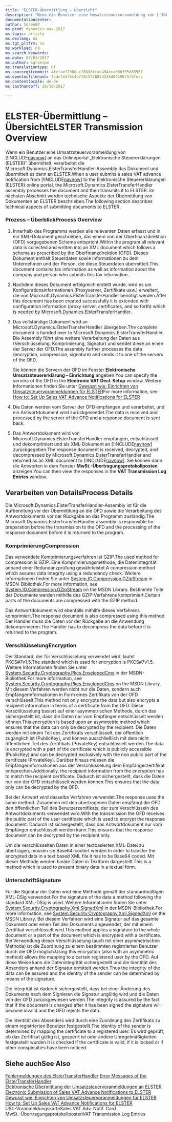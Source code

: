 ```yaml
---
title: "ELSTER-Übermittlung – Übersicht"
description: "Wenn ein Benutzer eine Umsatzsteuervoranmeldung von [!INCLUDE[navnow](../../includes/navnow_md.md)] an das Onlineportal „Elektronische Steuererklärungen (ELSTER)” übermittelt, verarbeitet die Microsoft.Dynamics.ElsterTransferHandler-Assembly das Dokument und übermittelt es dann an ELSTER. Im nächsten Abschnitt werden technische Aspekte der Übermittlung von Dokumenten an ELSTER beschrieben."
documentationcenter: 
author: SorenGP
ms.prod: dynamics-nav-2017
ms.topic: article
ms.devlang: na
ms.tgt_pltfrm: na
ms.workload: na
ms.search.keywords: 
ms.date: 07/01/2017
ms.author: sgroespe
ms.translationtype: HT
ms.sourcegitcommit: 4fefaef7380ac10836fcac404eea006f55d8556f
ms.openlocfilehash: 4adc7edf5c4a719c573885d236d04296757dfecc
ms.contentlocale: de-de
ms.lasthandoff: 10/16/2017

---
```

# <a name="elster-transmission-overview"></a><span data-ttu-id="2f831-104">ELSTER-Übermittlung – Übersicht</span><span class="sxs-lookup"><span data-stu-id="2f831-104">ELSTER Transmission Overview</span></span>
<span data-ttu-id="2f831-105">Wenn ein Benutzer eine Umsatzsteuervoranmeldung von [!INCLUDE[navnow](../../includes/navnow_md.md)] an das Onlineportal „Elektronische Steuererklärungen (ELSTER)” übermittelt, verarbeitet die Microsoft.Dynamics.ElsterTransferHandler-Assembly das Dokument und übermittelt es dann an ELSTER.</span><span class="sxs-lookup"><span data-stu-id="2f831-105">When a user submits a sales VAT advance notification from [!INCLUDE[navnow](../../includes/navnow_md.md)] to the Elektronische Steuererklärungen (ELSTER) online portal, the Microsoft.Dynamics.ElsterTransferHandler assembly processes the document and then transmits it to ELSTER.</span></span> <span data-ttu-id="2f831-106">Im nächsten Abschnitt werden technische Aspekte der Übermittlung von Dokumenten an ELSTER beschrieben.</span><span class="sxs-lookup"><span data-stu-id="2f831-106">The following section describes technical aspects of submitting documents to ELSTER.</span></span>  
  
### <a name="process-overview"></a><span data-ttu-id="2f831-107">Prozess – Überblick</span><span class="sxs-lookup"><span data-stu-id="2f831-107">Process Overview</span></span>  
  
1.  <span data-ttu-id="2f831-108">Innerhalb des Programms werden alle relevanten Daten erfasst und in ein XML-Dokument geschrieben, das einem von der Oberfinanzdirektion (OFD) vorgegebenen Schema entspricht.</span><span class="sxs-lookup"><span data-stu-id="2f831-108">Within the program all relevant data is collected and written into an XML document which follows a schema as prescribed by the Oberfinanzdirektion (OFD).</span></span> <span data-ttu-id="2f831-109">Dieses Dokument enthält Steuerdaten sowie Informationen zu dem Unternehmen und der Person, die diese Steuerdaten übermittelt.</span><span class="sxs-lookup"><span data-stu-id="2f831-109">This document contains tax information as well as information about the company and person who submits this tax information.</span></span>  
  
2.  <span data-ttu-id="2f831-110">Nachdem dieses Dokument erfolgreich erstellt wurde, wird es um Konfigurationsinformationen (Proxyserver, Zertifikate usw.) erweitert, die von Microsoft.Dynamics.ElsterTransferHandler benötigt werden.</span><span class="sxs-lookup"><span data-stu-id="2f831-110">After this document has been created successfully it is extended with configuration information (proxy server, certificates, and so forth) which is needed by Microsoft.Dynamics.ElsterTransferHandler.</span></span>  
  
3.  <span data-ttu-id="2f831-111">Das vollständige Dokument wird an Microsoft.Dynamics.ElsterTransferHandler übergeben.</span><span class="sxs-lookup"><span data-stu-id="2f831-111">The complete document is handed over to Microsoft.Dynamics.ElsterTransferHandler.</span></span> <span data-ttu-id="2f831-112">Die Assembly führt eine weitere Verarbeitung der Daten aus (Verschlüsselung, Komprimierung, Signatur) und sendet diese an einen der Server der OFD.</span><span class="sxs-lookup"><span data-stu-id="2f831-112">The assembly further processes the data (encryption, compression, signature) and sends it to one of the servers of the OFD.</span></span>  
  
     <span data-ttu-id="2f831-113">Sie können die Servern der OFD im Fenster **Elektronische Umsatzsteuererklärung – Einrichtung** angeben.</span><span class="sxs-lookup"><span data-stu-id="2f831-113">You can specify the servers of the OFD in the **Electronic VAT Decl. Setup** window.</span></span> <span data-ttu-id="2f831-114">Weitere Informationen finden Sie unter [Gewusst wie: Einrichten von Umsatzsteuervoranmeldungen für ELSTER](how-to-set-up-sales-vat-advance-notifications-for-elster.md)</span><span class="sxs-lookup"><span data-stu-id="2f831-114">For more information, see [How to: Set Up Sales VAT Advance Notifications for ELSTER](how-to-set-up-sales-vat-advance-notifications-for-elster.md)</span></span>  
  
4.  <span data-ttu-id="2f831-115">Die Daten werden vom Server der OFD empfangen und verarbeitet, und ein Antwortdokument wird zurückgesendet.</span><span class="sxs-lookup"><span data-stu-id="2f831-115">The data is received and processed by the server of the OFD and a response document is sent back.</span></span>  
  
5.  <span data-ttu-id="2f831-116">Das Antwortdokument wird von Microsoft.Dynamics.ElsterTransferHandler empfangen, entschlüsselt und dekomprimiert und als XML-Dokument an [!INCLUDE[navnow](../../includes/navnow_md.md)] zurückgegeben.</span><span class="sxs-lookup"><span data-stu-id="2f831-116">The response document is received, decrypted, and decompressed by Microsoft.Dynamics.ElsterTransferHandler and returned as an XML document to [!INCLUDE[navnow](../../includes/navnow_md.md)].</span></span> <span data-ttu-id="2f831-117">Sie können dann die Antworten in dem Fenster **MwSt.-Übertragungsprotokollposten** anzeigen.</span><span class="sxs-lookup"><span data-stu-id="2f831-117">You can then view the responses in the **VAT Transmission Log Entries** window.</span></span>  
  
## <a name="process-details"></a><span data-ttu-id="2f831-118">Verarbeiten von Details</span><span class="sxs-lookup"><span data-stu-id="2f831-118">Process Details</span></span>  
 <span data-ttu-id="2f831-119">Die Microsoft.Dynamics.ElsterTransferHandler-Assembly ist für die Aufbereitung vor der Übermittlung an die OFD sowie die Verarbeitung des Antwortdokuments vor der Rückgabe an das Programm zuständig.</span><span class="sxs-lookup"><span data-stu-id="2f831-119">The Microsoft.Dynamics.ElsterTransferHandler assembly is responsible for preparation before the transmission to the OFD and the processing of the response document before it is returned to the program.</span></span>  
  
### <a name="compression"></a><span data-ttu-id="2f831-120">Komprimierung</span><span class="sxs-lookup"><span data-stu-id="2f831-120">Compression</span></span>  
 <span data-ttu-id="2f831-121">Das verwendete Komprimierungsverfahren ist GZIP.</span><span class="sxs-lookup"><span data-stu-id="2f831-121">The used method for compression is GZIP.</span></span> <span data-ttu-id="2f831-122">Eine Komprimierungsmethode, die Datenintegrität anhand einer Redundanzprüfung gewährleistet.</span><span class="sxs-lookup"><span data-stu-id="2f831-122">A compression method which assures data integrity using a redundancy check.</span></span> <span data-ttu-id="2f831-123">Weitere Informationen finden Sie unter [System.IO.Compression.GZipStream](http://go.microsoft.com/fwlink/?LinkId=200710) in MSDN-Bibliothek.</span><span class="sxs-lookup"><span data-stu-id="2f831-123">For more information, see [System.IO.Compression.GZipStream](http://go.microsoft.com/fwlink/?LinkId=200710) on the MSDN Library.</span></span> <span data-ttu-id="2f831-124">Bestimmte Teile der Dokumente werden mithilfe des GZIP-Verfahrens komprimiert.</span><span class="sxs-lookup"><span data-stu-id="2f831-124">Certain parts of the documents are compressed with the GZIP method.</span></span>  
  
 <span data-ttu-id="2f831-125">Das Antwortdokument wird ebenfalls mithilfe dieses Verfahrens komprimiert.</span><span class="sxs-lookup"><span data-stu-id="2f831-125">The response document is also compressed using this method.</span></span> <span data-ttu-id="2f831-126">Der Handler muss die Daten vor der Rückgabe an die Anwendung dekomprimieren.</span><span class="sxs-lookup"><span data-stu-id="2f831-126">The Handler has to decompress the data before it is returned to the program.</span></span>  
  
### <a name="encryption"></a><span data-ttu-id="2f831-127">Verschlüsselung</span><span class="sxs-lookup"><span data-stu-id="2f831-127">Encryption</span></span>  
 <span data-ttu-id="2f831-128">Der Standard, der für Verschlüsselung verwendet wird, lautet PKCS#7v1.5.</span><span class="sxs-lookup"><span data-stu-id="2f831-128">The standard which is used for encryption is PKCS#7v1.5.</span></span> <span data-ttu-id="2f831-129">Weitere Informationen finden Sie unter [System.Security.Cryptography.Pkcs.EnvelopedCms](http://go.microsoft.com/fwlink/?LinkId=200708) in der MSDN-Bibliothek.</span><span class="sxs-lookup"><span data-stu-id="2f831-129">For more information, see [System.Security.Cryptography.Pkcs.EnvelopedCms](http://go.microsoft.com/fwlink/?LinkId=200708) on the MSDN Library.</span></span> <span data-ttu-id="2f831-130">Mit diesem Verfahren werden nicht nur die Daten, sondern auch Empfängerinformationen in Form eines Zertifikats von der OFD verschlüsselt.</span><span class="sxs-lookup"><span data-stu-id="2f831-130">This method not only encrypts the data but also encrypts a recipient information in terms of a certificate from the OFD.</span></span> <span data-ttu-id="2f831-131">Diese Verschlüsselung basiert auf einer asymmetrischen Methode, durch das sichergestellt ist, dass die Daten nur vom Empfänger entschlüsselt werden können.</span><span class="sxs-lookup"><span data-stu-id="2f831-131">This encryption is based upon an asymmetric method which ensures that the data can only be decrypted by the recipient.</span></span> <span data-ttu-id="2f831-132">Die Daten werden mit einem Teil des Zertifikats verschlüsselt, der öffentlich zugänglich ist (PublicKey), und können ausschließlich mit dem nicht öffentlichen Teil des Zertifikats (PrivateKey) entschlüsselt werden.</span><span class="sxs-lookup"><span data-stu-id="2f831-132">The data is encrypted with a part of the certificate which is publicly accessible (PublicKey) and can be decrypted exclusively with the non public part of the certificate (PrivateKey).</span></span> <span data-ttu-id="2f831-133">Darüber hinaus müssen die Empfängerinformationen aus der Verschlüsselung dem Empfängerzertifikat entsprechen.</span><span class="sxs-lookup"><span data-stu-id="2f831-133">Additionally, the recipient information from the encryption has to match the recipient certificate.</span></span> <span data-ttu-id="2f831-134">Dadurch ist sichergestellt, dass die Daten nur von der OFD entschlüsselt werden können.</span><span class="sxs-lookup"><span data-stu-id="2f831-134">This ensures that the data only can be decrypted by the OFD.</span></span>  
  
 <span data-ttu-id="2f831-135">Bei der Antwort wird dasselbe Verfahren verwendet.</span><span class="sxs-lookup"><span data-stu-id="2f831-135">The response uses the same method.</span></span> <span data-ttu-id="2f831-136">Zusammen mit den übertragenen Daten empfängt die OFD den öffentlichen Teil des Benutzerzertifikats, der zum Verschlüsseln des Antwortdokuments verwendet wird.</span><span class="sxs-lookup"><span data-stu-id="2f831-136">With the transmission the OFD receives the public part of the user certificate which is used to encrypt the response document.</span></span> <span data-ttu-id="2f831-137">Dadurch ist sichergestellt, dass das Antwortdokument nur vom Empfänger entschlüsselt werden kann.</span><span class="sxs-lookup"><span data-stu-id="2f831-137">This ensures that the response document can be decrypted by the recipient only.</span></span>  
  
 <span data-ttu-id="2f831-138">Um die verschlüsselten Daten in einer textbasierten XML-Datei zu übertragen, müssen sie Base64-codiert werden.</span><span class="sxs-lookup"><span data-stu-id="2f831-138">In order to transfer the encrypted data in a text based XML file it has to be Base64 coded.</span></span> <span data-ttu-id="2f831-139">Mit dieser Methode werden binäre Daten in Textform dargestellt.</span><span class="sxs-lookup"><span data-stu-id="2f831-139">This is a method which is used to present binary data in a textual form.</span></span>  
  
### <a name="signature"></a><span data-ttu-id="2f831-140">Unterschrift</span><span class="sxs-lookup"><span data-stu-id="2f831-140">Signature</span></span>  
 <span data-ttu-id="2f831-141">Für die Signatur der Daten wird eine Methode gemäß der standardmäßigen XML-DSig verwendet.</span><span class="sxs-lookup"><span data-stu-id="2f831-141">For the signature of the data a method following the standard XML-DSig is used.</span></span> <span data-ttu-id="2f831-142">Weitere Informationen finden Sie unter [System.Security.Cryptography.Xml.SignedXml](http://go.microsoft.com/fwlink/?LinkId=200709) in der MSDN-Bibliothek.</span><span class="sxs-lookup"><span data-stu-id="2f831-142">For more information, see [System.Security.Cryptography.Xml.SignedXml](http://go.microsoft.com/fwlink/?LinkId=200709) on the MSDN Library.</span></span> <span data-ttu-id="2f831-143">Bei diesem Verfahren wird eine Signatur auf das gesamte Dokument oder einen Teil des Dokuments angewendet, der mit einem Zertifikat verschlüsselt wird.</span><span class="sxs-lookup"><span data-stu-id="2f831-143">This method applies a signature to the whole document or a part of the document which is encrypted with a certificate.</span></span> <span data-ttu-id="2f831-144">Bei Verwendung dieser Verschlüsselung (auch mit einer asymmetrischen Methode) ist die Zuordnung zu einem bestimmten registrierten Benutzer durch die OFD möglich.</span><span class="sxs-lookup"><span data-stu-id="2f831-144">Using this encryption (also with an asymmetric method) allows the mapping to a certain registered user by the OFD.</span></span> <span data-ttu-id="2f831-145">Auf diese Weise kann die Datenintegrität sichergestellt und die Identität des Absenders anhand der Signatur ermittelt werden.</span><span class="sxs-lookup"><span data-stu-id="2f831-145">Thus the integrity of the data can be assured and the identity of the sender can be determined by means of the signature.</span></span>  
  
 <span data-ttu-id="2f831-146">Die Integrität ist dadurch sichergestellt, dass bei einer Änderung des Dokuments nach dem Signieren die Signatur ungültig wird und die Daten von der OFD zurückgewiesen werden.</span><span class="sxs-lookup"><span data-stu-id="2f831-146">The integrity is assured by the fact that if the document is changed after it has been signed the signature will become invalid and the OFD rejects the data.</span></span>  
  
 <span data-ttu-id="2f831-147">Die Identität des Absenders wird durch eine Zuordnung des Zertifikats zu einem registrierten Benutzer festgestellt.</span><span class="sxs-lookup"><span data-stu-id="2f831-147">The identity of the sender is determined by mapping the certificate to a registered user.</span></span> <span data-ttu-id="2f831-148">Es wird geprüft, ob das Zertifikat gültig ist, gesperrt ist oder andere Unregelmäßigkeiten festgestellt wurden.</span><span class="sxs-lookup"><span data-stu-id="2f831-148">It is checked if the certificate is valid, if it is locked or if other conspicuities have been noticed.</span></span>  
  
## <a name="see-also"></a><span data-ttu-id="2f831-149">Siehe auch</span><span class="sxs-lookup"><span data-stu-id="2f831-149">See Also</span></span>  
 <span data-ttu-id="2f831-150">[Fehlermeldungen des ElsterTransferHandler](error-messages-of-the-elstertransferhandler.md) </span><span class="sxs-lookup"><span data-stu-id="2f831-150">[Error Messages of the ElsterTransferHandler](error-messages-of-the-elstertransferhandler.md) </span></span>  
 <span data-ttu-id="2f831-151">[Elektronische Übermittlung der Umsatzsteuervoranmeldungen an ELSTER](electronic-submission-of-sales-vat-advance-notifications-to-elster.md) </span><span class="sxs-lookup"><span data-stu-id="2f831-151">[Electronic Submission of Sales VAT Advance Notifications to ELSTER](electronic-submission-of-sales-vat-advance-notifications-to-elster.md) </span></span>  
 <span data-ttu-id="2f831-152">[Gewusst wie: Einrichten von Umsatzsteuervoranmeldungen für ELSTER](how-to-set-up-sales-vat-advance-notifications-for-elster.md) </span><span class="sxs-lookup"><span data-stu-id="2f831-152">[How to: Set Up Sales VAT Advance Notifications for ELSTER](how-to-set-up-sales-vat-advance-notifications-for-elster.md) </span></span>  
 <span data-ttu-id="2f831-153">USt.-Voranmeldungskarte</span><span class="sxs-lookup"><span data-stu-id="2f831-153">Sales VAT Adv. Notif. Card</span></span>   
 <span data-ttu-id="2f831-154">MwSt.-Übertragungsprotokollposten</span><span class="sxs-lookup"><span data-stu-id="2f831-154">VAT Transmission Log Entries</span></span>
